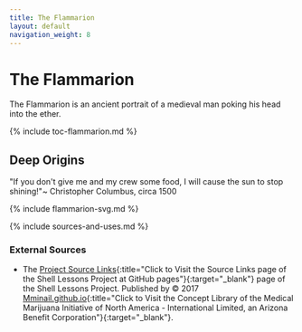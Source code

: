 ```yaml
---
title: The Flammarion
layout: default
navigation_weight: 8
---
```

# The Flammarion

The Flammarion is an ancient portrait of a medieval man poking his head into the ether.

{% include toc-flammarion.md %}

## Deep Origins

"If you don't give me and my crew some food, I will cause the sun to stop shining!"~ Christopher Columbus, circa 1500

{% include flammarion-svg.md %}

{% include sources-and-uses.md %}

### External Sources

- The [Project Source Links](https://mminail.github.io/Shell/Source-Shell-Links.htm){:title="Click to Visit the Source Links page of the Shell Lessons Project at GitHub pages"}{:target="_blank"} page of the Shell Lessons Project. Published by © 2017 [Mminail.github.io](https://mminail.github.io/){:title="Click to Visit the Concept Library of the Medical Marijuana Initiative of North America - International Limited, an Arizona Benefit Corporation"}{:target="_blank"}.
